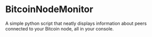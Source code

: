 # BitcoinNodeMonitor
A simple python script that neatly displays information about peers connected to your Bitcoin node, all in your console. 
